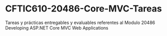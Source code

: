 # CFTIC610-20486-Core-MVC-Tareas
Tareas y prácticas entregables y evaluables referentes al Modulo 20486 Developing ASP.NET Core MVC Web Applications

